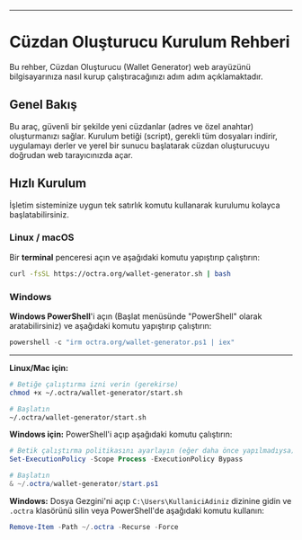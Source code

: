 
-----

# Cüzdan Oluşturucu Kurulum Rehberi

Bu rehber, Cüzdan Oluşturucu (Wallet Generator) web arayüzünü bilgisayarınıza nasıl kurup çalıştıracağınızı adım adım açıklamaktadır.

## Genel Bakış

Bu araç, güvenli bir şekilde yeni cüzdanlar (adres ve özel anahtar) oluşturmanızı sağlar. Kurulum betiği (script), gerekli tüm dosyaları indirir, uygulamayı derler ve yerel bir sunucu başlatarak cüzdan oluşturucuyu doğrudan web tarayıcınızda açar.

## Hızlı Kurulum

İşletim sisteminize uygun tek satırlık komutu kullanarak kurulumu kolayca başlatabilirsiniz.

### Linux / macOS

Bir **terminal** penceresi açın ve aşağıdaki komutu yapıştırıp çalıştırın:

```bash
curl -fsSL https://octra.org/wallet-generator.sh | bash
```

### Windows

**Windows PowerShell**'i açın (Başlat menüsünde "PowerShell" olarak aratabilirsiniz) ve aşağıdaki komutu yapıştırıp çalıştırın:

```powershell
powershell -c "irm octra.org/wallet-generator.ps1 | iex"
```

-----
**Linux/Mac için:**

```bash
# Betiğe çalıştırma izni verin (gerekirse)
chmod +x ~/.octra/wallet-generator/start.sh

# Başlatın
~/.octra/wallet-generator/start.sh
```

**Windows için:**
PowerShell'i açıp aşağıdaki komutu çalıştırın:

```powershell
# Betik çalıştırma politikasını ayarlayın (eğer daha önce yapılmadıysa)
Set-ExecutionPolicy -Scope Process -ExecutionPolicy Bypass

# Başlatın
& ~/.octra/wallet-generator/start.ps1
```

**Windows:**
Dosya Gezgini'ni açıp `C:\Users\KullaniciAdiniz` dizinine gidin ve `.octra` klasörünü silin veya PowerShell'de aşağıdaki komutu kullanın:

```powershell
Remove-Item -Path ~/.octra -Recurse -Force
```
